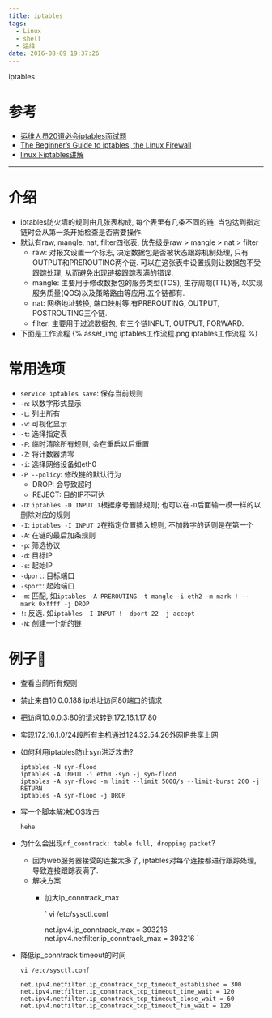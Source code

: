 ```yaml
---
title: iptables
tags:
  - Linux
  - shell
  - 运维
date: 2016-08-09 19:37:26
---
```


iptables
<!--more-->

# 参考
- [运维人员20道必会iptables面试题][1]
- [The Beginner’s Guide to iptables, the Linux Firewall][2]
- [linux下iptables讲解][3]

---

# 介绍
- iptables防火墙的规则由几张表构成, 每个表里有几条不同的链. 当包达到指定链时会从第一条开始检查是否需要操作.
- 默认有raw, mangle, nat, filter四张表, 优先级是raw \> mangle \> nat \> filter
	- raw: 对报文设置一个标志, 决定数据包是否被状态跟踪机制处理, 只有OUTPUT和PREROUTING两个链. 可以在这张表中设置规则让数据包不受跟踪处理, 从而避免出现链接跟踪表满的错误.
	- mangle: 主要用于修改数据包的服务类型(TOS), 生存周期(TTL)等, 以实现服务质量(QOS)以及策略路由等应用.五个链都有.
	- nat: 网络地址转换, 端口映射等.有PREROUTING, OUTPUT, POSTROUTING三个链.
	- filter: 主要用于过滤数据包, 有三个链INPUT, OUTPUT, FORWARD.
- 下面是工作流程
	{% asset_img iptables工作流程.png iptables工作流程 %}

# 常用选项
- `service iptables save`: 保存当前规则
- `-n`: 以数字形式显示
- `-L`: 列出所有
- `-v`: 可视化显示
- `-t`: 选择指定表
- `-F`: 临时清除所有规则, 会在重启以后重置
- `-Z`: 将计数器清零
- `-i`: 选择网络设备如eth0
- `-P --policy`: 修改链的默认行为
	- DROP: 会导致超时
	- REJECT: 目的IP不可达
- `-D`: `iptables -D INPUT 1`根据序号删除规则; 也可以在`-D`后面输一模一样的以删除对应的规则
- `-I`: `iptables -I INPUT 2`在指定位置插入规则, 不加数字的话则是在第一个
- `-A`: 在链的最后加条规则
- `-p`: 筛选协议
- `-d`: 目标IP
- `-s`: 起始IP
- `-dport`: 目标端口
- `-sport`: 起始端口
- `-m`: 匹配, 如`iptables -A PREROUTING -t mangle -i eth2 -m mark ! --mark 0xffff -j DROP`
- `!`: 反选. 如`iptables -I INPUT ! -dport 22 -j accept`
- `-N`: 创建一个新的链

# 例子🌰
- 查看当前所有规则
- 禁止来自10.0.0.188 ip地址访问80端口的请求
- 把访问10.0.0.3:80的请求转到172.16.1.17:80
- 实现172.16.1.0/24段所有主机通过124.32.54.26外网IP共享上网
- 如何利用iptables防止syn洪泛攻击?
	```
	iptables -N syn-flood
	iptables -A INPUT -i eth0 -syn -j syn-flood
	iptables -A syn-flood -m limit --limit 5000/s --limit-burst 200 -j RETURN
	iptables -A syn-flood -j DROP
	```
- 写一个脚本解决DOS攻击
	```
	hehe
	```
- 为什么会出现`nf_conntrack: table full, dropping packet`?
	- 因为web服务器接受的连接太多了, iptables对每个连接都进行跟踪处理, 导致连接跟踪表满了.
	- 解决方案
		- 加大ip\_conntrack\_max

			`
			vi /etc/sysctl.conf

			net.ipv4.ip_conntrack_max = 393216
			net.ipv4.netfilter.ip_conntrack_max = 393216
			`

- 降低ip\_conntrack timeout的时间
	```
	vi /etc/sysctl.conf

	net.ipv4.netfilter.ip_conntrack_tcp_timeout_established = 300
	net.ipv4.netfilter.ip_conntrack_tcp_timeout_time_wait = 120
	net.ipv4.netfilter.ip_conntrack_tcp_timeout_close_wait = 60
	net.ipv4.netfilter.ip_conntrack_tcp_timeout_fin_wait = 120
	```



[1]:	http://lx.wxqrcode.com/index.php/post/84.html
[2]:	http://www.howtogeek.com/177621/the-beginners-guide-to-iptables-the-linux-firewall/
[3]:	http://mofansheng.blog.51cto.com/8792265/1635953

